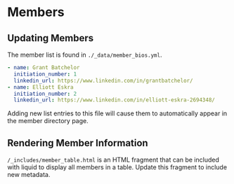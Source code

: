 # Members

## Updating Members

The member list is found in `./_data/member_bios.yml`.

```yml
- name: Grant Batchelor
  initiation_number: 1
  linkedin_url: https://www.linkedin.com/in/grantbatchelor/
- name: Elliott Eskra
  initiation_number: 2
  linkedin_url: https://www.linkedin.com/in/elliott-eskra-2694348/
```

Adding new list entries to this file will cause them to automatically
appear in the member directory page.

## Rendering Member Information

`/_includes/member_table.html` is an HTML fragment that can be included with liquid
to display all members in a table. Update this fragment to include new metadata.
